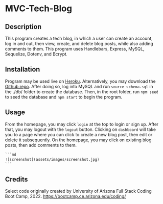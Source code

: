 # MVC-Tech-Blog

## Description

This program creates a tech blog, in which a user can create an account, log in and out, then view, create, and delete blog posts, while also adding comments to them. This program uses Handlebars, Express, MySQL, Sequelize, Dotenv, and Bcrypt.

## Installation

Program may be used live on [Heroku](). Alternatively, you may download the [Github repo](https://github.com/rensyphon/MVC-Tech-Blog). After doing so, log into MySQL and run `source schema.sql` in the ./db/ folder to create the database. Then, in the root folder, run `npm seed` to seed the database and `npm start` to begin the program.

## Usage

From the homepage, you may click `login` at the top to login or sign up. After that, you may logout with the `logout` button. Clicking on `dashboard` will take you to a page where you can click to create a new blog post, then edit or delete it subsequently. On the homepage, you may click on existing blog posts, then add comments to them.


    ```md
    ![screenshot](assets/images/screenshot.jpg)
    ```

## Credits

Select code originally created by University of Arizona Full Stack Coding Boot Camp, 2022. https://bootcamp.ce.arizona.edu/coding/